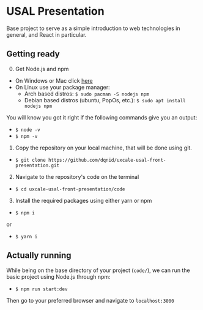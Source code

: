 # USAL Presentation

Base project to serve as a simple introduction to web technologies in general, and React in particular.

## Getting ready

0. Get Node.js and npm

- On Windows or Mac click [here](https://nodejs.org/en/download/)
- On Linux use your package manager:
  - Arch based distros: `$ sudo pacman -S nodejs npm`
  - Debian based distros (ubuntu, PopOs, etc.): `$ sudo apt install nodejs npm`

You will know you got it right if the following commands give you an output:

- `$ node -v`
- `$ npm -v`

1. Copy the repository on your local machine, that will be done using git.

- `$ git clone https://github.com/dqnid/uxcale-usal-front-presentation.git`

2. Navigate to the repository's code on the terminal

- `$ cd uxcale-usal-front-presentation/code`

3. Install the required packages using either yarn or npm

- `$ npm i`

or

- `$ yarn i`

## Actually running

While being on the base directory of your project (`code/`), we can run the basic project using Node.js through npm:

- `$ npm run start:dev`

Then go to your preferred browser and navigate to `localhost:3000`
